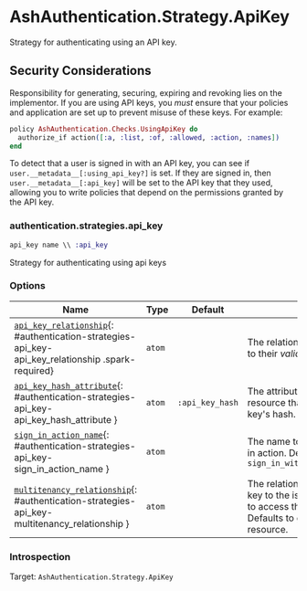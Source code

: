 <!--
This file was generated by Spark. Do not edit it by hand.
-->
# AshAuthentication.Strategy.ApiKey

Strategy for authenticating using an API key.

## Security Considerations

Responsibility for generating, securing, expiring and revoking lies on the implementor.
If you are using API keys, you *must* ensure that your policies and application are set
up to prevent misuse of these keys. For example:

```elixir
policy AshAuthentication.Checks.UsingApiKey do
  authorize_if action([:a, :list, :of, :allowed, :action, :names])
end
```

To detect that a user is signed in with an API key, you can see if
`user.__metadata__[:using_api_key?]` is set. If they are signed
in, then `user.__metadata__[:api_key]` will be set to the API key that they
used, allowing you to write policies that depend on the permissions granted
by the API key.



### authentication.strategies.api_key
```elixir
api_key name \\ :api_key
```


Strategy for authenticating using api keys






### Options

| Name | Type | Default | Docs |
|------|------|---------|------|
| [`api_key_relationship`](#authentication-strategies-api_key-api_key_relationship){: #authentication-strategies-api_key-api_key_relationship .spark-required} | `atom` |  | The relationship from the user to their *valid* API keys. |
| [`api_key_hash_attribute`](#authentication-strategies-api_key-api_key_hash_attribute){: #authentication-strategies-api_key-api_key_hash_attribute } | `atom` | `:api_key_hash` | The attribute on the API key resource that contains the API key's hash. |
| [`sign_in_action_name`](#authentication-strategies-api_key-sign_in_action_name){: #authentication-strategies-api_key-sign_in_action_name } | `atom` |  | The name to use for the sign in action. Defaults to `sign_in_with_<strategy_name>` |
| [`multitenancy_relationship`](#authentication-strategies-api_key-multitenancy_relationship){: #authentication-strategies-api_key-multitenancy_relationship } | `atom` |  | The relationship from the API key to the issuing tenant, used to access the user resource. Defaults to global user resource. |





### Introspection

Target: `AshAuthentication.Strategy.ApiKey`



<style type="text/css">.spark-required::after { content: "*"; color: red !important; }</style>
